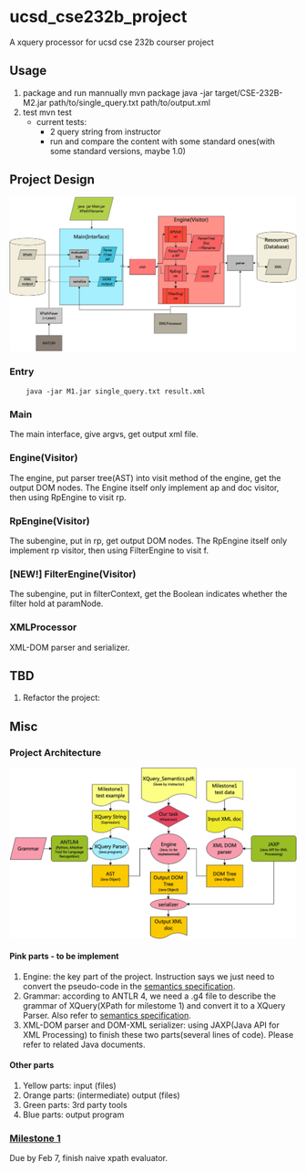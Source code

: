 # ucsd_cse232b_project
A xquery processor for ucsd cse 232b courser project

## Usage
1. package and run mannually
		mvn package
		java -jar target/CSE-232B-M2.jar path/to/single\_query.txt path/to/output.xml
2. test
		mvn test
	- current tests:
		- 2 query string from instructor
		- run and compare the content with some standard ones(with some standard versions, maybe 1.0)

## Project Design
![Project Design](Docs/Project_Design.png)

### Entry
		java -jar M1.jar single_query.txt result.xml

### Main
The main interface, give argvs, get output xml file.

### Engine(Visitor)
The engine, put parser tree(AST) into visit method of the engine, get the output DOM nodes.
The Engine itself only implement ap and doc visitor, then using RpEngine to visit rp.

### RpEngine(Visitor)
The subengine, put in rp, get output DOM nodes. 
The RpEngine itself only implement rp visitor, then using FilterEngine to visit f.

### [NEW!] FilterEngine(Visitor)
The subengine, put in filterContext, get the Boolean indicates whether the filter hold at paramNode.

### XMLProcessor
XML-DOM parser and serializer.

## TBD
1. Refactor the project:
## Misc
### Project Architecture
![Project Architecture](Docs/Project_Architecture.png)
#### Pink parts - to be implement
1. Engine: the key part of the project. Instruction says we just need to convert the pseudo-code in the [semantics specification](Docs/Milestone12_xpath_semantics.pdf).
2. Grammar: according to ANTLR 4, we need a .g4 file to describe the grammar of XQuery(XPath for milestome 1) and convert it to a XQuery Parser. Also refer to [semantics specification](Docs/Milestone12_xpath_semantics.pdf).
3. XML-DOM parser and DOM-XML serializer: using JAXP(Java API for XML Processing) to finish these two parts(several lines of code). Please refer to related Java documents.
#### Other parts
1. Yellow parts: input (files)
2. Orange parts: (intermediate) output (files)
3. Green parts: 3rd party tools
4. Blue parts: output program

### [Milestone 1](https://github.com/champion-chenpeng/ucsd_cse232b_xquery/milestone/1)
Due by Feb 7, finish naive xpath evaluator.

